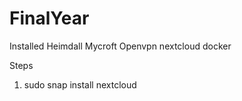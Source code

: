 # FinalYear
Installed
Heimdall
Mycroft
Openvpn
nextcloud
docker


Steps
1.  sudo snap install nextcloud

